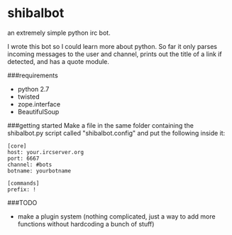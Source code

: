 shibalbot
=========

an extremely simple python irc bot.

I wrote this bot so I could learn more about python. So far it only 
parses incoming messages to the user and channel, prints out the title of a link if detected, and has a quote
module.

###requirements
* python 2.7
* twisted
* zope.interface
* BeautifulSoup

###getting started
Make a file in the same folder containing the shibalbot.py script called "shibalbot.config" and put the following inside it:

    [core]
    host: your.ircserver.org
    port: 6667
    channel: #bots
    botname: yourbotname
    
    [commands]
    prefix: !

###TODO
* make a plugin system (nothing complicated, just a way to add more functions without hardcoding a bunch of stuff)
